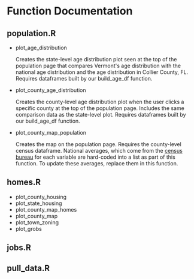 # Function Documentation
## population.R
- plot_age_distribution

  Creates the state-level age distribution plot seen at the top of the population page that compares Vermont's age distribution
  with the national age distribution and the age distribution in Collier County, FL. Requires dataframes built by our
  build_age_df function. 

- plot_county_age_distribution

  Creates the county-level age distribution plot when the user clicks a specific county at the top of the population page. Includes
  the same comparison data as the state-level plot. Requires dataframes built by our build_age_df function. 

- plot_county_map_population

  Creates the map on the population page. Requires the county-level census dataframe. National averages, which come from
  the [census bureau](https://www.census.gov/quickfacts/fact/table/US/PST045224) for each variable are hard-coded into a list as part of 
  this function. To update these averages, replace them in this function. 

## homes.R
- plot_county_housing
- plot_state_housing
- plot_county_map_homes
- plot_county_map
- plot_town_zoning
- plot_grobs

## jobs.R




## pull_data.R


